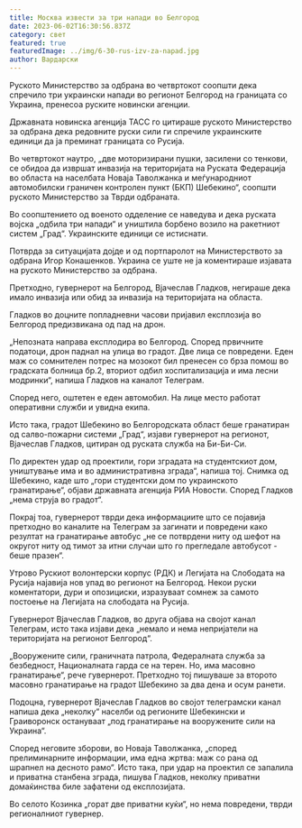 ```yaml
---
title: Москва извести за три напади во Белгород
date: 2023-06-02T16:30:56.837Z
category: свет
featured: true
featuredImage: ../img/6-30-rus-izv-za-napad.jpg
author: Вардарски
---
```

Руското Министерство за одбрана во четвртокот соопшти дека спречило три украински напади во регионот Белгород на границата со Украина, пренесоа руските новински агенции.

Државната новинска агенција ТАСС го цитираше руското Министерство за одбрана дека редовните руски сили ги спречиле украинските единици да ја преминат границата со Русија.

Во четвртокот наутро, „две моторизирани пушки, засилени со тенкови, се обидоа да извршат инвазија на територијата на Руската Федерација во областа на населбата Новаја Таволжанка и меѓународниот автомобилски граничен контролен пункт (БКП) Шебекино“, соопшти руското Министерство за Тврди одбраната.

Во соопштението од военото одделение се наведува и дека руската војска „одбила три напади“ и уништила борбено возило на ракетниот систем „Град“. Украинските единици се истиснати.

Потврда за ситуацијата дојде и од портпаролот на Министерството за одбрана Игор Конашенков. Украина се уште не ја коментираше изјавата на руското Министерство за одбрана.

Претходно, гувернерот на Белгород, Вјачеслав Гладков, негираше дека имало инвазија или обид за инвазија на територијата на областа.

Гладков во доцните попладневни часови пријавил експлозија во Белгород предизвикана од пад на дрон.

„Непозната направа експлодира во Белгород. Според првичните податоци, дрон паднал на улица во градот. Две лица се повредени. Еден маж со сомнителен потрес на мозокот бил пренесен со брза помош во градската болница бр.2, вториот одбил хоспитализација и има лесни модринки“, напиша Гладков на каналот Телеграм.

Според него, оштетен е еден автомобил. На лице место работат оперативни служби и увидна екипа.

Исто така, градот Шебекино во Белгородската област беше гранатиран од салво-пожарни системи „Град“, изјави гувернерот на регионот, Вјачеслав Гладков, цитиран од руската служба на Би-Би-Си.

По директен удар од проектили, гори зградата на студентскиот дом, уништување има и во административна зграда“, напиша тој. Снимка од Шебекино, каде што „гори студентски дом по украинското гранатирање“, објави државната агенција РИА Новости. Според Гладков „нема струја во градот“.

Покрај тоа, гувернерот тврди дека информациите што се појавија претходно во каналите на Телеграм за загинати и повредени како резултат на гранатирање автобус „не се потврдени ниту од шефот на округот ниту од тимот за итни случаи што го прегледале автобусот - беше празен“.

Утрово Рускиот волонтерски корпус (РДК) и Легијата на Слободата на Русија најавија нов упад во регионот на Белгород. Некои руски коментатори, дури и опозициски, изразуваат сомнеж за самото постоење на Легијата на слободата на Русија.

Гувернерот Вјачеслав Гладков, во друга објава на својот канал Телеграм, исто така изјави дека „немало и нема непријатели на територијата на регионот Белгород“.

„Вооружените сили, граничната патрола, Федералната служба за безбедност, Националната гарда се на терен. Но, има масовно гранатирање“, рече гувернерот. Претходно тој пишуваше за второто масовно гранатирање на градот Шебекино за два дена и осум ранети.

Подоцна, гувернерот Вјачеслав Гладков во својот телеграмски канал напиша дека „неколку“ населби од регионите Шебекински и Граиворонск остануваат „под гранатирање на вооружените сили на Украина“.

Според неговите зборови, во Новаја Таволжанка, „според прелиминарните информации, има една жртва: маж со рана од шрапнел на десното рамо“. Исто така, при удар на проектил се запалила и приватна станбена зграда, пишува Гладков, неколку приватни домаќинства биле зафатени од експлозијата.⠀

Во селото Козинка „горат две приватни куќи“, но нема повредени, тврди регионалниот гувернер.